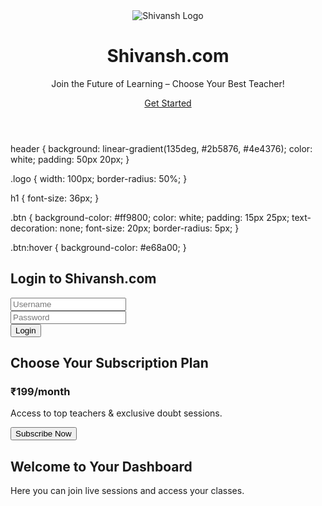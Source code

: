 <!DOCTYPE html>
<html lang="en">
<head>
    <meta charset="UTF-8">
    <meta name="viewport" content="width=device-width, initial-scale=1.0">
    <title>Shivansh.com - Learn from the Best</title>
    <link rel="stylesheet" href="style.css">
</head>
<body>
    <header>
        <img src="logo.png" alt="Shivansh Logo" class="logo">
        <h1>Shivansh.com</h1>
        <p>Join the Future of Learning – Choose Your Best Teacher!</p>
        <a href="login.html" class="btn">Get Started</a>
    </header>
</body>
</htmlbody {
    font-family: Arial, sans-serif;
    text-align: center;
    background-color: #f0f0f0;
    margin: 0;
    padding: 0;
}

header {
    background: linear-gradient(135deg, #2b5876, #4e4376);
    color: white;
    padding: 50px 20px;
}

.logo {
    width: 100px;
    border-radius: 50%;
}

h1 {
    font-size: 36px;
}

.btn {
    background-color: #ff9800;
    color: white;
    padding: 15px 25px;
    text-decoration: none;
    font-size: 20px;
    border-radius: 5px;
}

.btn:hover {
    background-color: #e68a00;
}<!DOCTYPE html>
<html lang="en">
<head>
    <meta charset="UTF-8">
    <meta name="viewport" content="width=device-width, initial-scale=1.0">
    <title>Login - Shivansh.com</title>
    <link rel="stylesheet" href="style.css">
</head>
<body>
    <h2>Login to Shivansh.com</h2>
    <form>
        <input type="text" placeholder="Username" required><br>
        <input type="password" placeholder="Password" required><br>
        <button type="submit">Login</button>
    </form>
</body>
</html><!DOCTYPE html>
<html lang="en">
<head>
    <meta charset="UTF-8">
    <meta name="viewport" content="width=device-width, initial-scale=1.0">
    <title>Subscription - Shivansh.com</title>
    <link rel="stylesheet" href="style.css">
</head>
<body>
    <h2>Choose Your Subscription Plan</h2>
    <div class="plan">
        <h3>₹199/month</h3>
        <p>Access to top teachers & exclusive doubt sessions.</p>
        <button>Subscribe Now</button>
    </div>
</body>
</html><!DOCTYPE html>
<html lang="en">
<head>
    <meta charset="UTF-8">
    <meta name="viewport" content="width=device-width, initial-scale=1.0">
    <title>Student Dashboard</title>
    <link rel="stylesheet" href="style.css">
</head>
<body>
    <h2>Welcome to Your Dashboard</h2>
    <p>Here you can join live sessions and access your classes.</p>
</body>
</html>
